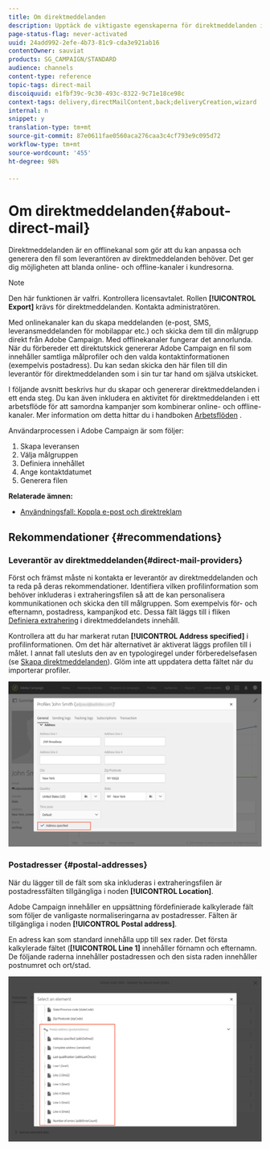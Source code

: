 ```yaml
---
title: Om direktmeddelanden
description: Upptäck de viktigaste egenskaperna för direktmeddelanden i Adobe Campaign.
page-status-flag: never-activated
uuid: 24add992-2efe-4b73-81c9-cda3e921ab16
contentOwner: sauviat
products: SG_CAMPAIGN/STANDARD
audience: channels
content-type: reference
topic-tags: direct-mail
discoiquuid: e1fbf39c-9c30-493c-8322-9c71e18ce98c
context-tags: delivery,directMailContent,back;deliveryCreation,wizard
internal: n
snippet: y
translation-type: tm+mt
source-git-commit: 87e0611fae0560aca276caa3c4cf793e9c095d72
workflow-type: tm+mt
source-wordcount: '455'
ht-degree: 98%

---
```



# Om direktmeddelanden{#about-direct-mail}

Direktmeddelanden är en offlinekanal som gör att du kan anpassa och generera den fil som leverantören av direktmeddelanden behöver.  Det ger dig möjligheten att blanda online- och offline-kanaler i kundresorna.

>[!NOTE]
>
>Den här funktionen är valfri.  Kontrollera licensavtalet.  Rollen **[!UICONTROL Export]** krävs för direktmeddelanden.  Kontakta administratören.

Med onlinekanaler kan du skapa meddelanden (e-post, SMS, leveransmeddelanden för mobilappar etc.)  och skicka dem till din målgrupp direkt från Adobe Campaign.  Med offlinekanaler fungerar det annorlunda.  När du förbereder ett direktutskick genererar Adobe Campaign en fil som innehåller samtliga målprofiler och den valda kontaktinformationen (exempelvis postadress).  Du kan sedan skicka den här filen till din leverantör för direktmeddelanden som i sin tur tar hand om själva utskicket.

I följande avsnitt beskrivs hur du skapar och genererar direktmeddelanden i ett enda steg.  Du kan även inkludera en aktivitet för direktmeddelanden i ett arbetsflöde för att samordna kampanjer som kombinerar online- och offline-kanaler. Mer information om detta hittar du i handboken [Arbetsflöden](../../automating/using/get-started-workflows.md) .

Användarprocessen i Adobe Campaign är som följer:

1. Skapa leveransen
1. Välja målgruppen
1. Definiera innehållet
1. Ange kontaktdatumet
1. Generera filen

**Relaterade ämnen:**

* [Användningsfall: Koppla e-post och direktreklam](../../automating/using/coupling-email-direct-mail.md)

## Rekommendationer {#recommendations}

### Leverantör av direktmeddelanden{#direct-mail-providers}

Först och främst måste ni kontakta er leverantör av direktmeddelanden och ta reda på deras rekommendationer. Identifiera vilken profilinformation som behöver inkluderas i extraheringsfilen så att de kan personalisera kommunikationen och skicka den till målgruppen.  Som exempelvis för- och efternamn, postadress, kampanjkod etc.  Dessa fält läggs till i fliken [Definiera extrahering](../../channels/using/defining-the-direct-mail-content.md#defining-the-extraction) i direktmeddelandets innehåll.

Kontrollera att du har markerat rutan **[!UICONTROL Address specified]** i profilinformationen.  Om det här alternativet är aktiverat läggs profilen till i målet.  I annat fall utesluts den av en typologiregel under förberedelsefasen (se [Skapa direktmeddelanden](../../channels/using/creating-the-direct-mail.md)).  Glöm inte att uppdatera detta fältet när du importerar profiler.

![](assets/direct_mail_22.png)

### Postadresser {#postal-addresses}

När du lägger till de fält som ska inkluderas i extraheringsfilen är postadressfälten tillgängliga i noden **[!UICONTROL Location]**.

Adobe Campaign innehåller en uppsättning fördefinierade kalkylerade fält som följer de vanligaste normaliseringarna av postadresser. Fälten är tillgängliga i noden **[!UICONTROL Postal address]**.

En adress kan som standard innehålla upp till sex rader. Det första kalkylerade fältet (**[!UICONTROL Line 1]** innehåller förnamn och efternamn. De följande raderna innehåller postadressen och den sista raden innehåller postnumret och ort/stad.

![](assets/direct_mail_23.png)
